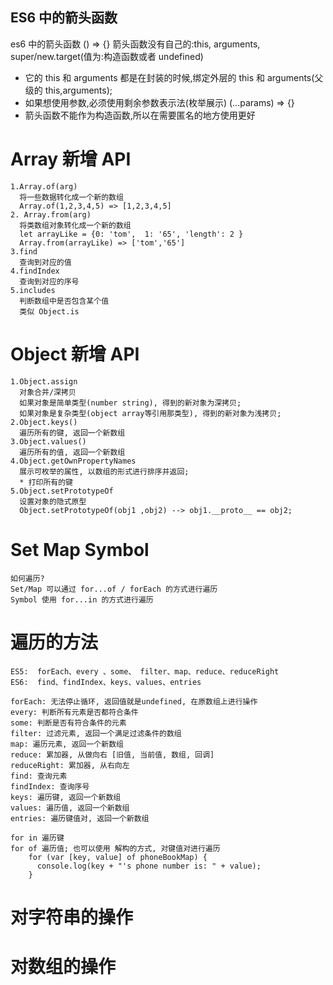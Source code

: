 ## ES6 中的箭头函数

es6 中的箭头函数 () => {}
箭头函数没有自己的:this, arguments, super/new.target(值为:构造函数或者 undefined)

- 它的 this 和 arguments 都是在封装的时候,绑定外层的 this 和 arguments(父级的 this,arguments);
- 如果想使用参数,必须使用剩余参数表示法(枚举展示) (...params) => {}
- 箭头函数不能作为构造函数,所以在需要匿名的地方使用更好

# Array 新增 API

    1.Array.of(arg)
      将一些数据转化成一个新的数组
      Array.of(1,2,3,4,5) => [1,2,3,4,5]
    2. Array.from(arg)
      将类数组对象转化成一个新的数组
      let arrayLike = {0: 'tom',  1: '65', 'length': 2 }
      Array.from(arrayLike) => ['tom','65']
    3.find
      查询到对应的值
    4.findIndex
      查询到对应的序号
    5.includes
      判断数组中是否包含某个值
      类似 Object.is

# Object 新增 API

    1.Object.assign
      对象合并/深拷贝
      如果对象是简单类型(number string), 得到的新对象为深拷贝;
      如果对象是复杂类型(object array等引用那类型), 得到的新对象为浅拷贝;
    2.Object.keys()
      遍历所有的键, 返回一个新数组
    3.Object.values()
      遍历所有的值, 返回一个新数组
    4.Object.getOwnPropertyNames
      展示可枚举的属性, 以数组的形式进行排序并返回;
      * 打印所有的键
    5.Object.setPrototypeOf
      设置对象的隐式原型
      Object.setPrototypeOf(obj1 ,obj2) --> obj1.__proto__ == obj2;

# Set Map Symbol

    如何遍历?
    Set/Map 可以通过 for...of / forEach 的方式进行遍历
    Symbol 使用 for...in 的方式进行遍历

# 遍历的方法

    ES5:  forEach、every 、some、 filter、map、reduce、reduceRight
    ES6:  find、findIndex、keys、values、entries

    forEach: 无法停止循环, 返回值就是undefined, 在原数组上进行操作
    every: 判断所有元素是否都符合条件
    some: 判断是否有符合条件的元素
    filter: 过滤元素, 返回一个满足过滤条件的数组
    map: 遍历元素, 返回一个新数组
    reduce: 累加器, 从做向右 [旧值, 当前值, 数组, 回调]
    reduceRight: 累加器, 从右向左
    find: 查询元素
    findIndex: 查询序号
    keys: 遍历键, 返回一个新数组
    values: 遍历值, 返回一个新数组
    entries: 遍历键值对, 返回一个新数组

    for in 遍历键
    for of 遍历值; 也可以使用 解构的方式, 对键值对进行遍历
        for (var [key, value] of phoneBookMap) {
          console.log(key + "'s phone number is: " + value);
        }

# 对字符串的操作

# 对数组的操作
